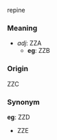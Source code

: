 repine
### Meaning
+ _adj_: ZZA
    + __eg__: ZZB

### Origin

ZZC

### Synonym

__eg__: ZZD

+ ZZE


